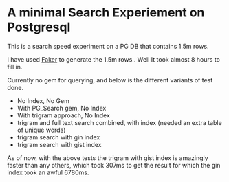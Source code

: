 A minimal Search Experiement on Postgresql
==========================================

This is a search speed experiment on a PG DB that contains 1.5m rows.

I have used [Faker](https://github.com/stympy/faker) to generate the 1.5m rows.. Well It took almost 8 hours to fill in.

Currently no gem for querying, and below is the different variants of test done.

* No Index, No Gem
* With PG_Search gem, No Index
* With trigram approach, No Index
* trigram and full text search combined, with index (needed an extra table of unique words)
* trigram search with gin index
* trigram search with gist index

As of now, with the above tests the trigram with gist index is amazingly faster than any others, which took 307ms to get the result for which the gin index took an awful 6780ms.